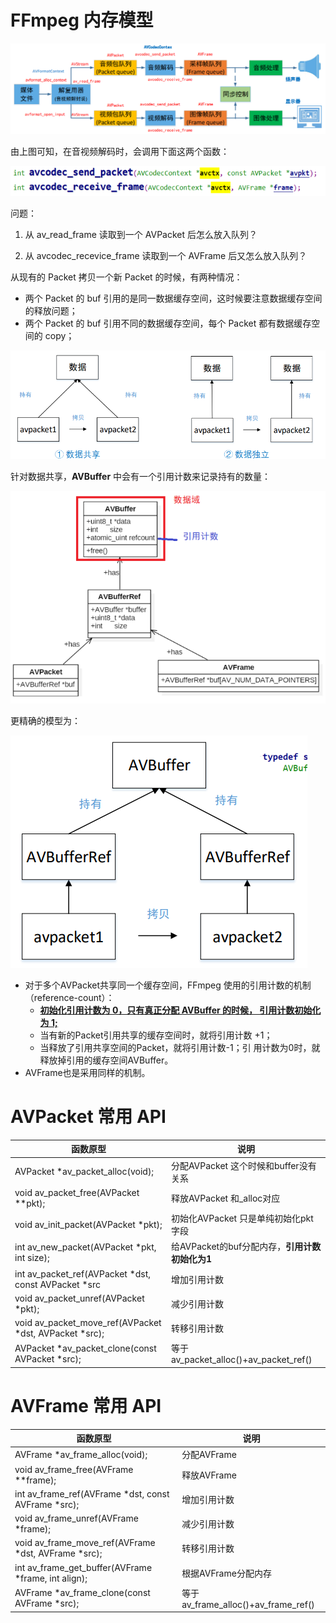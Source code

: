 

# FFmpeg 内存模型



![01播放器框架](markdownimage/01播放器框架.png)

由上图可知，在音视频解码时，会调用下面这两个函数：

![image-20231128103949750](markdownimage/image-20231128103949750.png)

问题： 

1. 从 av_read_frame 读取到一个 AVPacket 后怎么放入队列？ 

2. 从 avcodec_recevice_frame 读取到一个 AVFrame 后又怎么放入队列？



从现有的 Packet 拷贝一个新 Packet 的时候，有两种情况：

- 两个 Packet 的 buf 引用的是同一数据缓存空间，这时候要注意数据缓存空间的释放问题；
- 两个 Packet 的 buf 引用不同的数据缓存空间，每个 Packet 都有数据缓存空间的 copy；

![img](markdownimage/企业微信截图_1701139962360.png)

针对数据共享，**AVBuffer** 中会有一个引用计数来记录持有的数量：

![image-20231128105751725](markdownimage/image-20231128105751725.png)

更精确的模型为：

![image-20231128110121425](markdownimage/image-20231128110121425.png)

- 对于多个AVPacket共享同一个缓存空间，FFmpeg 使用的引用计数的机制（reference-count）： 
  - **<u>初始化引用计数为 0，只有真正分配 AVBuffer 的时候， 引用计数初始化为 1;</u>** 
  - 当有新的Packet引用共享的缓存空间时，就将引用计数 +1； 
  - 当释放了引用共享空间的Packet，就将引用计数-1；引 用计数为0时，就释放掉引用的缓存空间AVBuffer。 
- AVFrame也是采用同样的机制。





# AVPacket 常用 API

| 函数原型                                               | 说明                                           |
| ------------------------------------------------------ | ---------------------------------------------- |
| AVPacket *av_packet_alloc(void);                       | 分配AVPacket 这个时候和buffer没有关系          |
| void av_packet_free(AVPacket **pkt);                   | 释放AVPacket 和_alloc对应                      |
| void av_init_packet(AVPacket *pkt);                    | 初始化AVPacket 只是单纯初始化pkt字段           |
| int av_new_packet(AVPacket *pkt, int size);            | 给AVPacket的buf分配内存，**引用计数初始化为1** |
| int av_packet_ref(AVPacket *dst, const AVPacket *src   | 增加引用计数                                   |
| void av_packet_unref(AVPacket *pkt);                   | 减少引用计数                                   |
| void av_packet_move_ref(AVPacket *dst, AVPacket *src); | 转移引用计数                                   |
| AVPacket *av_packet_clone(const AVPacket *src);        | 等于 av_packet_alloc()+av_packet_ref()         |



# AVFrame 常用 API

| 函数原型                                            | 说明                                 |
| --------------------------------------------------- | ------------------------------------ |
| AVFrame *av_frame_alloc(void);                      | 分配AVFrame                          |
| void av_frame_free(AVFrame **frame);                | 释放AVFrame                          |
| int av_frame_ref(AVFrame *dst, const AVFrame *src); | 增加引用计数                         |
| void av_frame_unref(AVFrame *frame);                | 减少引用计数                         |
| void av_frame_move_ref(AVFrame *dst, AVFrame *src); | 转移引用计数                         |
| int av_frame_get_buffer(AVFrame *frame, int align); | 根据AVFrame分配内存                  |
| AVFrame *av_frame_clone(const AVFrame *src);        | 等于 av_frame_alloc()+av_frame_ref() |













































































